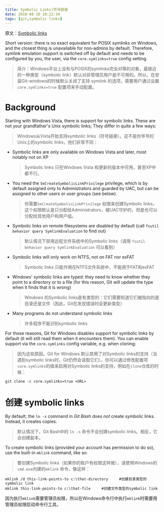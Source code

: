 ```yaml
---
title: Symbolic Links|符号链接
date: 2018-08-10 18:22:34
tags: [git,symbolic links]
---
```




原文：[Symbolic links](https://github.com/git-for-windows/git/wiki/Symbolic-Links)

Short version: there is no exact equivalent for POSIX symlinks on Windows, and the closest thing is unavailable for non-admins by default. Therefore, symlink emulation support is switched off by default and needs to be configured by you, the user, via the `core.symlinks=true` config setting.

>  简介：Windows平台上没有与POSIX的symlinks完全对等的对象，最接近的一种类型（symbolic link）默认对非管理员用户是不可用的。所以，在安装Git-windows的时候默认关闭了支持 symlink 的选项，需要用户通过设置 `core.symlinks=true`  配置项来手动配置。 

<!--more-->

# Background

Starting with Windows Vista, there is support for symbolic links. These are not your grandfather's Unix symbolic links; They differ in quite a few ways:

> Windows从Vista开始支持symbolic links（符号链接）。这不是你爷爷的Unix上的symbolic links，他们非常不同：

- Symbolic links are only available on Windows Vista and later, most notably not on XP

  > Symbolic links 只在Windows Vista 和更新的版本中可用，甚至XP中都不行。

- You need the `SeCreateSymbolicLinkPrivilege` privilege, which is by default assigned only to Administrators and guarded by UAC, but can be assigned to other users or user groups (see below).

  > 你需要`SeCreateSymbolicLinkPrivilege` 权限来创建Symbolic links，这个权限默认是只分配给Administrators，被UAC守护的，但是也可以分配给其他用户和用户组。

- Symbolic links on remote filesystems are disabled by default (call `fsutil behavior query SymlinkEvaluation` to find out)

  > 默认情况下禁用远程文件系统中的Symbolic links（调用 `fsutil behavior query SymlinkEvaluation` 可以看到）

- Symbolic links will only work on NTFS, not on FAT nor exFAT

  > Symbolic links 只能作用在NTFS文件系统中，不能用于FAT和exFAT

- Windows' symbolic links are typed: they need to know whether they point to a directory or to a file (for this reason, Git will update the type when it finds that it is wrong)

  > Windows 的Symbolic links是有类型的：它们需要知道它们被指向的是目录还是文件（因此，Git在发现错误时会更新类型）

- Many programs do not understand symbolic links

  > 许多程序不能识别symbolic links

For those reasons, Git for Windows disables support for symbolic links by default (it will still read them when it encounters them). You can enable support via the `core.symlinks` config variable, e.g. when cloning:

> 因为这些原因，Git for Windows 默认禁用了对Symbolic links的支持（当遇到symbolic links时，Git仍然会读取它们）。你可以通过修改配置项`core.symlinks`的值来启用对Symbolic links的支持，例如在`clone`仓库的时候：

```
git clone -c core.symlinks=true <URL>
```

# 创建 symbolic links

By default, the `ln -s` command in *Git Bash* does *not* create symbolic links. Instead, it creates copies.

> 默认情况下，Git Bash中的 `ln -s` 命令不会创建symbolic links。相反，它会创建副本。

To create symbolic links (provided your account has permission to do so), use the built-in `mklink` command, like so:

> 要创建Symbolic links（如果你的账户有权限这样做），请使用Windows的`cmd.exe`内建的`mklink` 命令，像这样：

```shell
mklink /d this-link-points-to c:\that-directory 	#创建目录类型的symbolic link
mklink this-link-points-to c:\that-file		#创建文件类型的symbolic link
```

因为执行`mklink`需要管理员权限，所以在Windows命令行中执行`mklink`时需要用管理员权限启动命令行工具。